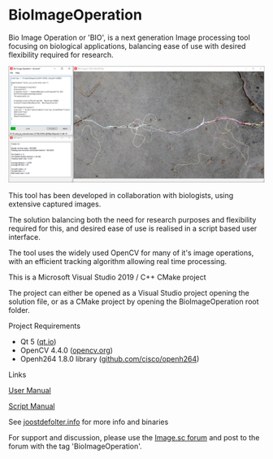 # BioImageOperation

Bio Image Operation or 'BIO', is a next generation Image processing tool focusing on biological applications, balancing ease of use with desired flexibility required for research.

![BIO screenshot](bio.png)

This tool has been developed in collaboration with biologists, using extensive captured images.

The solution balancing both the need for research purposes and flexibility required for this, and desired ease of use is realised in a script based user interface.

The tool uses the widely used OpenCV for many of it's image operations, with an efficient tracking algorithm allowing real time processing.

This is a Microsoft Visual Studio 2019 / C++ CMake project

The project can either be opened as a Visual Studio project opening the solution file, or as a CMake project by opening the BioImageOperation root folder.

Project Requirements
- Qt 5 ([qt.io](https://www.qt.io))
- OpenCV 4.4.0 ([opencv.org](https://opencv.org))
- Openh264 1.8.0 library ([github.com/cisco/openh264](https://github.com/cisco/openh264))

Links

[User Manual](BioImageOperation%20manual.pdf)

[Script Manual](BioImageOperation%20script.pdf)

See [joostdefolter.info](http://joostdefolter.info/ant-research) for more info and binaries

For support and discussion, please use the [Image.sc forum](https://forum.image.sc) and post to the forum with the tag 'BioImageOperation'.
